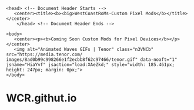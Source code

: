 <DOCTYPE html>
<html>

	<head> <!-- Document Header Starts -->
	   <center><title><b><big>WestCoastRoMs-Custom Pixel Mods</b></title></center>
        </head> <!-- Document Header Ends -->

	<body>
	   <center><p><b>Coming Soon Custom Mods for Pixel Devices</b></p></center>
	   <img alt="Animated Waves GIFs | Tenor" class="n3VNCb" src="https://media.tenor.com/    images/8ad0b99c998266e1f2ecbb8f62c97466/tenor.gif" data-noaft="1" jsname="HiaYvf" jsaction="load:XAeZkd;" style="width: 185.461px; height: 247px; margin: 0px;">
	</body> 
</html>


# WCR.githut.io
